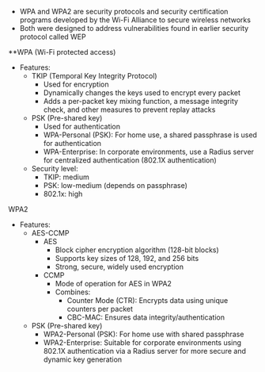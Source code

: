 - WPA and WPA2 are security protocols and security certification programs developed by the Wi-Fi Alliance to secure wireless networks
- Both were designed to address vulnerabilities found in earlier security protocol called WEP

**WPA (Wi-Fi protected access)
- Features:
	- TKIP (Temporal Key Integrity Protocol)
		- Used for encryption
		- Dynamically changes the keys used to encrypt every packet
		- Adds a per-packet key mixing function, a message integrity check, and other measures to prevent replay attacks
	- PSK (Pre-shared key)
		- Used for authentication
		- WPA-Personal (PSK): For home use, a shared passphrase is used for authentication
		- WPA-Enterprise: In corporate environments, use a Radius server for centralized authentication (802.1X authentication)
	- Security level:
		- TKIP: medium
		- PSK: low-medium (depends on passphrase)
		- 802.1x: high

WPA2 
- Features:
	- AES-CCMP
		- AES
			- Block cipher encryption algorithm (128-bit blocks)
			- Supports key sizes of 128, 192, and 256 bits
			- Strong, secure, widely used encryption
		- CCMP
			- Mode of operation for AES in WPA2
			- Combines:
				- Counter Mode (CTR): Encrypts data using unique counters per packet
				- CBC-MAC: Ensures data integrity/authentication
	- PSK (Pre-shared key)
		- WPA2-Personal (PSK): For home use with shared passphrase
		- WPA2-Enterprise: Suitable for corporate environments using 802.1X authentication via a Radius server for more secure and dynamic key generation

